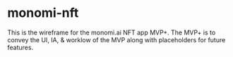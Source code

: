 # monomi-nft
This is the wireframe for the monomi.ai NFT app MVP+.
The MVP+ is to convey the UI, IA, & worklow of the MVP 
along with placeholders for future features.